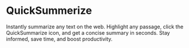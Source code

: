 # QuickSummerize
Instantly summarize any text on the web. Highlight any passage, click the QuickSummarize icon, and get a concise summary in seconds. Stay informed, save time, and boost productivity.
